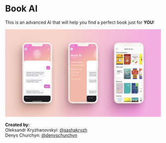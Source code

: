 # Book AI

This is an advanced AI that will help you find a perfect book just for **YOU**!

![Book AI](/resources/preview.png)

**Created by:**  
Oleksandr Kryzhanovskyi: [@sashakryzh](https://t.me/sashakryzh)  
Denys Churchyn: [@denyschurchyn](https://t.me/denyschurchyn)  
